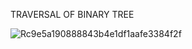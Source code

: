 TRAVERSAL OF BINARY TREE

![Rc9e5a190888843b4e1df1aafe3384f2f](https://user-images.githubusercontent.com/85362997/120851870-0f28d580-c597-11eb-9d1e-6549d77fc5e9.png)

